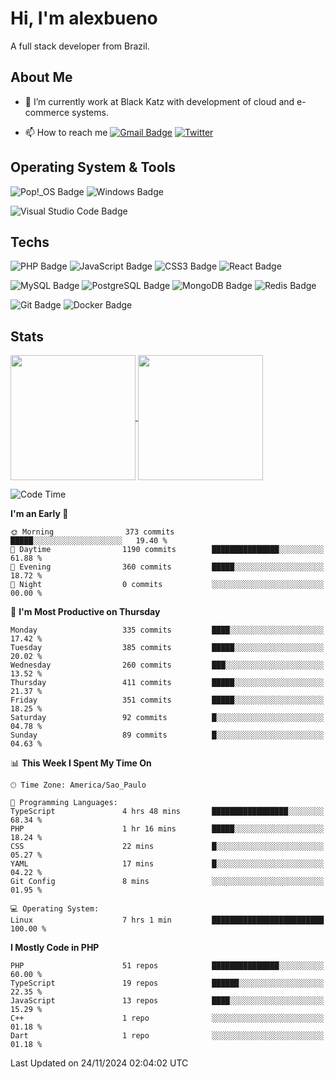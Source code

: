 # Hi, I'm alexbueno

A full stack developer from Brazil.

## About Me

- 🌱 I’m currently work at Black Katz with development of cloud and e-commerce systems.

- 📫 How to reach me [![Gmail Badge](https://img.shields.io/badge/-gmail-c14438?style=for-the-badge&logo=Gmail&logoColor=ffffff)](mailto:alexsandrofbueno@gmail.com) [![Twitter](https://img.shields.io/badge/twitter-1DA1F2.svg?style=for-the-badge&logo=twitter&logoColor=ffffff)](https://twitter.com/Alex_Bueno_7)

## Operating System & Tools

![Pop!_OS Badge](https://img.shields.io/badge/Pop!__OS-48B9C7?logo=popos&logoColor=fff&style=flat)
![Windows Badge](https://img.shields.io/badge/Windows-0078D6?logo=windows&logoColor=fff&style=flat)

![Visual Studio Code Badge](https://img.shields.io/badge/Visual%20Studio%20Code-007ACC?logo=visualstudiocode&logoColor=fff&style=flat)

## Techs

![PHP Badge](https://img.shields.io/badge/PHP-777BB4?logo=php&logoColor=fff&style=flat)
![JavaScript Badge](https://img.shields.io/badge/JavaScript-F7DF1E?logo=javascript&logoColor=000&style=flat)
![CSS3 Badge](https://img.shields.io/badge/CSS3-1572B6?logo=css3&logoColor=fff&style=flat)
![React Badge](https://img.shields.io/badge/React-61DAFB?logo=react&logoColor=000&style=flat)

![MySQL Badge](https://img.shields.io/badge/MySQL-4479A1?logo=mysql&logoColor=fff&style=flat)
![PostgreSQL Badge](https://img.shields.io/badge/PostgreSQL-4169E1?logo=postgresql&logoColor=fff&style=flat)
![MongoDB Badge](https://img.shields.io/badge/MongoDB-47A248?logo=mongodb&logoColor=fff&style=flat)
![Redis Badge](https://img.shields.io/badge/Redis-DC382D?logo=redis&logoColor=fff&style=flat)

![Git Badge](https://img.shields.io/badge/Git-F05032?logo=git&logoColor=fff&style=flat)
![Docker Badge](https://img.shields.io/badge/Docker-2496ED?logo=docker&logoColor=fff&style=flat)


## Stats

<a href="https://github.com/anuraghazra/github-readme-stats">
  <img height=200 align="center" src="https://github-readme-stats.vercel.app/api?username=alexbueno7&theme=dark" />
</a>
<a href="https://github.com/anuraghazra/convoychat">
  <img height=200 align="center" src="https://github-readme-stats.vercel.app/api/top-langs?username=alexbueno7&layout=compact&langs_count=8&card_width=320&theme=dark" />
</a>

<!--START_SECTION:waka-->
![Code Time](http://img.shields.io/badge/Code%20Time-1%2C224%20hrs%2012%20mins-blue)

**I'm an Early 🐤** 

```text
🌞 Morning                373 commits         █████░░░░░░░░░░░░░░░░░░░░   19.40 % 
🌆 Daytime                1190 commits        ███████████████░░░░░░░░░░   61.88 % 
🌃 Evening                360 commits         █████░░░░░░░░░░░░░░░░░░░░   18.72 % 
🌙 Night                  0 commits           ░░░░░░░░░░░░░░░░░░░░░░░░░   00.00 % 
```
📅 **I'm Most Productive on Thursday** 

```text
Monday                   335 commits         ████░░░░░░░░░░░░░░░░░░░░░   17.42 % 
Tuesday                  385 commits         █████░░░░░░░░░░░░░░░░░░░░   20.02 % 
Wednesday                260 commits         ███░░░░░░░░░░░░░░░░░░░░░░   13.52 % 
Thursday                 411 commits         █████░░░░░░░░░░░░░░░░░░░░   21.37 % 
Friday                   351 commits         █████░░░░░░░░░░░░░░░░░░░░   18.25 % 
Saturday                 92 commits          █░░░░░░░░░░░░░░░░░░░░░░░░   04.78 % 
Sunday                   89 commits          █░░░░░░░░░░░░░░░░░░░░░░░░   04.63 % 
```


📊 **This Week I Spent My Time On** 

```text
🕑︎ Time Zone: America/Sao_Paulo

💬 Programming Languages: 
TypeScript               4 hrs 48 mins       █████████████████░░░░░░░░   68.34 % 
PHP                      1 hr 16 mins        █████░░░░░░░░░░░░░░░░░░░░   18.24 % 
CSS                      22 mins             █░░░░░░░░░░░░░░░░░░░░░░░░   05.27 % 
YAML                     17 mins             █░░░░░░░░░░░░░░░░░░░░░░░░   04.22 % 
Git Config               8 mins              ░░░░░░░░░░░░░░░░░░░░░░░░░   01.95 % 

💻 Operating System: 
Linux                    7 hrs 1 min         █████████████████████████   100.00 % 
```

**I Mostly Code in PHP** 

```text
PHP                      51 repos            ███████████████░░░░░░░░░░   60.00 % 
TypeScript               19 repos            ██████░░░░░░░░░░░░░░░░░░░   22.35 % 
JavaScript               13 repos            ████░░░░░░░░░░░░░░░░░░░░░   15.29 % 
C++                      1 repo              ░░░░░░░░░░░░░░░░░░░░░░░░░   01.18 % 
Dart                     1 repo              ░░░░░░░░░░░░░░░░░░░░░░░░░   01.18 % 
```




 Last Updated on 24/11/2024 02:04:02 UTC
<!--END_SECTION:waka-->
